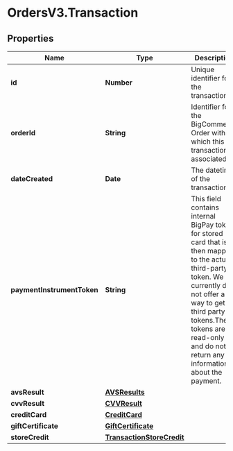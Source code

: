 # OrdersV3.Transaction

## Properties
Name | Type | Description | Notes
------------ | ------------- | ------------- | -------------
**id** | **Number** | Unique identifier for the transaction.  | [optional] 
**orderId** | **String** | Identifier for the BigCommerce Order with which this transaction is associated.  | [optional] 
**dateCreated** | **Date** | The datetime of the transaction.  | [optional] 
**paymentInstrumentToken** | **String** | This field contains internal BigPay token for stored card that is then mapped to the actual third-party token. We currently do not offer a way to get third party tokens.These tokens are read-only and do not return any information about the payment. | [optional] 
**avsResult** | [**AVSResults**](AVSResults.md) |  | [optional] 
**cvvResult** | [**CVVResult**](CVVResult.md) |  | [optional] 
**creditCard** | [**CreditCard**](CreditCard.md) |  | [optional] 
**giftCertificate** | [**GiftCertificate**](GiftCertificate.md) |  | [optional] 
**storeCredit** | [**TransactionStoreCredit**](TransactionStoreCredit.md) |  | [optional] 
